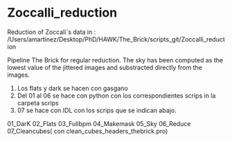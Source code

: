 # Zoccalli_reduction
Reduction of Zoccali´s data
in : /Users/amartinez/Desktop/PhD/HAWK/The_Brick/scripts_git/Zoccalli_reduction

Pipeline The Brick for regular reduction. The sky has been computed as the lowest value of the jittered images and substracted directly from the images. 

1. Los flats y dark se hacen con gasgano
2. Del 01 al 06 se hace con python con los correspondientes scrips in la carpeta scrips
3. 07 se hace con IDL con los scrips que se indican abajo.

01_DarK
02_Flats
03_Fullbpm
04_Makemask
05_Sky
06_Reduce
07_Cleancubes( con clean_cubes_headers_thebrick.pro)

